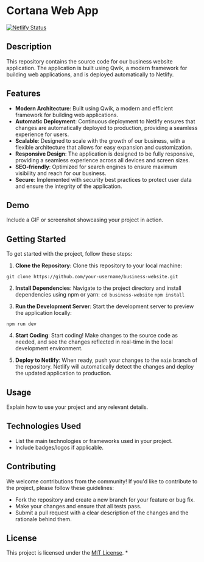 # Cortana Web App

[![Netlify Status](https://api.netlify.com/api/v1/badges/c1ca5aae-466b-4b37-ae53-8cbd100fb4c3/deploy-status)](https://app.netlify.com/sites/cortanadevs/deploys)

## Description

This repository contains the source code for our business website application. The application is built using Qwik, a modern framework for building web applications, and is deployed automatically to Netlify.

## Features

- **Modern Architecture**: Built using Qwik, a modern and efficient framework for building web applications.
- **Automatic Deployment**: Continuous deployment to Netlify ensures that changes are automatically deployed to production, providing a seamless experience for users.
- **Scalable**: Designed to scale with the growth of our business, with a flexible architecture that allows for easy expansion and customization.
- **Responsive Design**: The application is designed to be fully responsive, providing a seamless experience across all devices and screen sizes.
- **SEO-friendly**: Optimized for search engines to ensure maximum visibility and reach for our business.
- **Secure**: Implemented with security best practices to protect user data and ensure the integrity of the application.

## Demo

Include a GIF or screenshot showcasing your project in action.

## Getting Started

To get started with the project, follow these steps:

1. **Clone the Repository**: Clone this repository to your local machine:

  ``` git clone https://github.com/your-username/business-website.git ```

2. **Install Dependencies**: Navigate to the project directory and install dependencies using npm or yarn:
``` cd business-website ```
``` npm install ```

3. **Run the Development Server**: Start the development server to preview the application locally:

``` npm run dev ```

4. **Start Coding**: Start coding! Make changes to the source code as needed, and see the changes reflected in real-time in the local development environment.

5. **Deploy to Netlify**: When ready, push your changes to the `main` branch of the repository. Netlify will automatically detect the changes and deploy the updated application to production.

## Usage

Explain how to use your project and any relevant details.

## Technologies Used

- List the main technologies or frameworks used in your project.
- Include badges/logos if applicable.

## Contributing

We welcome contributions from the community! If you'd like to contribute to the project, please follow these guidelines:

- Fork the repository and create a new branch for your feature or bug fix.
- Make your changes and ensure that all tests pass.
- Submit a pull request with a clear description of the changes and the rationale behind them.

## License

This project is licensed under the [MIT License](LICENSE).
*
